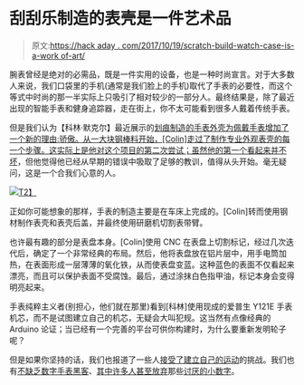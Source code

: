 # 刮刮乐制造的表壳是一件艺术品

> 原文:[https://hack aday . com/2017/10/19/scratch-build-watch-case-is-a-work of-art/](https://hackaday.com/2017/10/19/scratch-built-watch-case-is-a-work-of-art/)

腕表曾经是绝对的必需品，既是一件实用的设备，也是一种时尚宣言。对于大多数人来说，我们口袋里的手机(通常是我们脸上的手机)取代了手表的必要性，而这个等式中时尚的那一半实际上只吸引了相对较少的一部分人。最终结果是，除了最近出现的智能手表和健身追踪器，走在街上，你不太可能看到很多人戴着传统手表。

但是我们认为【科林·默克尔】最近展示的[划痕制造的手表外壳为佩戴手表增加了一个新的理由:骄傲。从一大块钢棒料开始，[Colin]走过了制作专业外观表壳的每一个步骤。这实际上是他对这个项目的第二次尝试；](https://imgur.com/gallery/Sag90)[虽然他的第一个看起来并不坏](https://imgur.com/a/82LOA)，但他觉得他已经从早期的错误中吸取了足够的教训，值得从头开始。毫无疑问，这是一个合我们心意的人。

[![](../Images/fb0566b0b1389e09a0fd388d175aca44.png)T2】](https://hackaday.com/wp-content/uploads/2017/10/diywatch_detail.jpg)

正如你可能想象的那样，手表的制造主要是在车床上完成的。[Colin]转而使用钢材制作表壳和表壳后盖，并最终使用研磨机切割表带臂。

也许最有趣的部分是表盘本身。[Colin]使用 CNC 在表盘上切割标记，经过几次迭代后，确定了一个非常经典的布局。然后，他将表盘放在铝片层中，用手电筒加热，在表面形成一层薄薄的氧化铁，从而使表盘变蓝。这种蓝色的表面不仅看起来漂亮，而且可以保护表面不受腐蚀。最后，通过涂抹白色指甲油，标记本身会变得明亮起来。

手表纯粹主义者(别担心，他们就在那里)看到[科林]使用现成的爱普生 Y121E 手表机芯，而不是试图建立自己的机芯，无疑会大叫犯规。这当然有点像经典的 Arduino 论证；当已经有一个完善的平台可供你构建时，为什么要重新发明轮子呢？

但是如果你坚持的话，我们也报道了一些人[接受了建立自己的运动](https://hackaday.com/2013/05/07/fabricating-a-mechanical-wristwatch-at-home/)的挑战。我们也有[不缺乏数字手表黑客](https://hackaday.com/2013/09/27/how-much-can-you-cram-into-a-wristwatch/)、[其中许多人甚至放弃](https://hackaday.com/2013/04/28/wristwatch-made-of-sandwiched-pcbs/)那些[讨厌的小数字](https://hackaday.com/2017/08/25/wooden-word-wristwatch-wows-woomies/)。